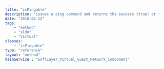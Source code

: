 ```yaml
---
title: "isPingable"
description: "Issues a ping command and returns the success (true) or failure (false) of the ping command. "
date: "2018-02-12"
tags:
    - "method"
    - "sldn"
    - "Virtual"
classes:
    - "isPingable"
type: "reference"
layout: "method"
mainService : "SoftLayer_Virtual_Guest_Network_Component"
---
```

